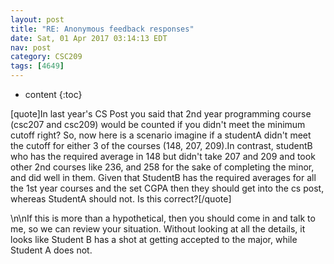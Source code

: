 ```yaml
---
layout: post
title: "RE: Anonymous feedback responses"
date: Sat, 01 Apr 2017 03:14:13 EDT
nav: post
category: CSC209
tags: [4649]
---
```


* content
{:toc}

[quote]In last year's CS Post you said that 2nd year programming course (csc207 and csc209) would be counted if you didn't meet the minimum cutoff right? So, now here is a scenario imagine if a studentA didn't meet the cutoff for either 3 of the courses (148, 207, 209).In contrast, studentB who has the required average in 148 but didn't take 207 and 209 and took other 2nd courses like 236, and 258 for the sake of completing the minor, and did well in them. Given that StudentB has the required averages for all the 1st year courses and the set CGPA then they should get into the cs post, whereas StudentA should not. Is this correct?[/quote]
<!-- more -->
<p>\n\nIf this is more than a hypothetical, then you should come in and talk to me, so we can review your situation. Without looking at all the details, it looks like Student B has a shot at getting accepted to the major, while Student A does not.</p>
